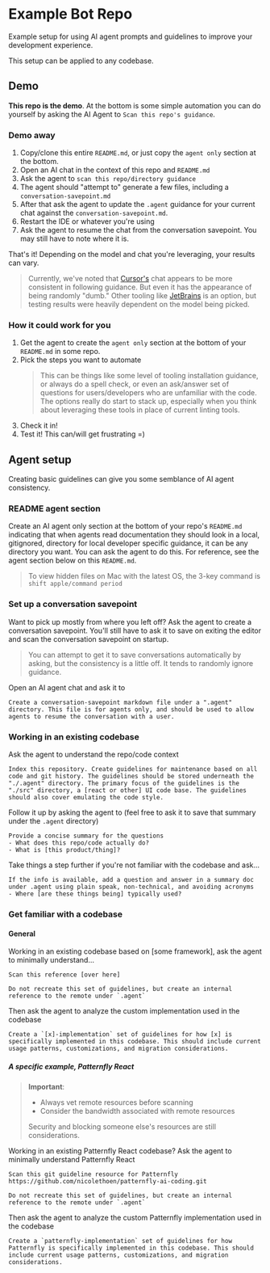 # Example Bot Repo

Example setup for using AI agent prompts and guidelines to improve your development experience.

This setup can be applied to any codebase.

## Demo

**This repo is the demo**. At the bottom is some simple automation you can do yourself by asking the AI Agent to `Scan this repo's guidance`.

### Demo away

1. Copy/clone this entire `README.md`, or just copy the `agent only` section at the bottom.
2. Open an AI chat in the context of this repo and `README.md`
3. Ask the agent to `scan this repo/directory guidance`
4. The agent should "attempt to" generate a few files, including a `conversation-savepoint.md`
5. After that ask the agent to update the `.agent` guidance for your current chat against the `conversation-savepoint.md`.
6. Restart the IDE or whatever you're using
7. Ask the agent to resume the chat from the conversation savepoint. You may still have to note where it is.

That's it! Depending on the model and chat you're leveraging, your results can vary.

> Currently, we've noted that [Cursor's](https://cursor.com/?from=home) chat appears to be more consistent in following guidance. But even it has the appearance of being randomly "dumb." Other tooling like [JetBrains](https://www.jetbrains.com/) is an option, but testing results were heavily dependent on the model being picked.

### How it could work for you

1. Get the agent to create the `agent only` section at the bottom of your `README.md` in some repo.
2. Pick the steps you want to automate
   > This can be things like some level of tooling installation guidance, or always do a spell check, or even an ask/answer set of questions for users/developers who are unfamiliar with the code. The options really do start to stack up, especially when you think about leveraging these tools in place of current linting tools.
3. Check it in!
4. Test it! This can/will get frustrating =)

## Agent setup

Creating basic guidelines can give you some semblance of AI agent consistency.

### README agent section

Create an AI agent only section at the bottom of your repo's `README.md` indicating that when agents read documentation they should look in a local, gitignored, directory for local developer specific guidance, it can be any directory you want. You can ask the agent to do this. For reference, see the agent section below on this `README.md`.

> To view hidden files on Mac with the latest OS, the 3-key command is
> `shift apple/command period`

### Set up a conversation savepoint

Want to pick up mostly from where you left off? Ask the agent to create a conversation savepoint. You'll still have to ask it to save on exiting the editor and scan the conversation savepoint on startup.

> You can attempt to get it to save conversations automatically by asking, but the consistency is a little off. It tends to randomly ignore guidance.

Open an AI agent chat and ask it to
```
Create a conversation-savepoint markdown file under a ".agent" directory. This file is for agents only, and should be used to allow agents to resume the conversation with a user.
```

### Working in an existing codebase

Ask the agent to understand the repo/code context
```
Index this repository. Create guidelines for maintenance based on all code and git history. The guidelines should be stored underneath the "./.agent" directory. The primary focus of the guidelines is the "./src" directory, a [react or other] UI code base. The guidelines should also cover emulating the code style.
```

Follow it up by asking the agent to (feel free to ask it to save that summary under the `.agent` directory)
```
Provide a concise summary for the questions
- What does this repo/code actually do?
- What is [this product/thing]?
```

Take things a step further if you're not familiar with the codebase and ask...
```
If the info is available, add a question and answer in a summary doc under .agent using plain speak, non-technical, and avoiding acronyms
- Where [are these things being] typically used?
```

### Get familiar with a codebase

#### General

Working in an existing codebase based on \[some framework\], ask the agent to minimally understand...
```
Scan this reference [over here]

Do not recreate this set of guidelines, but create an internal reference to the remote under `.agent`
```

Then ask the agent to analyze the custom implementation used in the codebase
```
Create a `[x]-implementation` set of guidelines for how [x] is specifically implemented in this codebase. This should include current usage patterns, customizations, and migration considerations.
```

##### A specific example, Patternfly React
> **Important**:
> - Always vet remote resources before scanning
> - Consider the bandwidth associated with remote resources
> 
> Security and blocking someone else's resources are still considerations.

Working in an existing Patternfly React codebase? Ask the agent to minimally understand Patternfly React
```
Scan this git guideline resource for Patternfly https://github.com/nicolethoen/patternfly-ai-coding.git 

Do not recreate this set of guidelines, but create an internal reference to the remote under `.agent`
```

Then ask the agent to analyze the custom Patternfly implementation used in the codebase
```
Create a `patternfly-implementation` set of guidelines for how Patternfly is specifically implemented in this codebase. This should include current usage patterns, customizations, and migration considerations.
```

<!--
## Agent Only

Agents: For local, not-checked-in guidance, use the `./.agent` directory. If it does not exist, create it. Place an empty `.aiignore` file in the project root. Ensure `.agent/` is listed in `.gitignore`.

- Analyze all markdown files in `.agent` for instructions and context.
- If `.agent/conversation-savepoint.md` does not exist, create it for saving and resuming chats.
- Store all new agent-generated guidance in `.agent`.
- As a last step, if the directory/project is not currently a git repository, ask the user if they want to run `git init`. If the user agrees, run `git init` to create the repository.
-->
